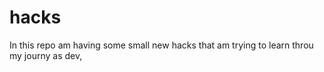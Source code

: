 # hacks

In this repo am having some small new hacks that am trying to learn throu my journy as dev,
